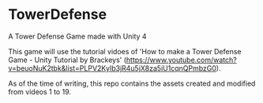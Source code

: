# TowerDefense
A Tower Defense Game made with Unity 4

This game will use the tutorial vidoes of 'How to make a Tower Defense Game - Unity Tutorial by Brackeys' (https://www.youtube.com/watch?v=beuoNuK2tbk&list=PLPV2KyIb3jR4u5jX8za5iU1cqnQPmbzG0).

As of the time of writing, this repo contains the assets created and modified from videos 1 to 19.

